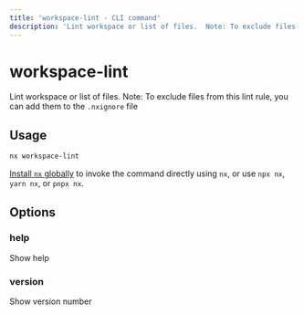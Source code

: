 ```yaml
---
title: 'workspace-lint - CLI command'
description: 'Lint workspace or list of files.  Note: To exclude files from this lint rule, you can add them to the `.nxignore` file'
---
```


# workspace-lint

Lint workspace or list of files. Note: To exclude files from this lint rule, you can add them to the `.nxignore` file

## Usage

```bash
nx workspace-lint
```

[Install `nx` globally]({{framework}}/getting-started/nx-setup#install-nx) to invoke the command directly using `nx`, or use `npx nx`, `yarn nx`, or `pnpx nx`.

## Options

### help

Show help

### version

Show version number
